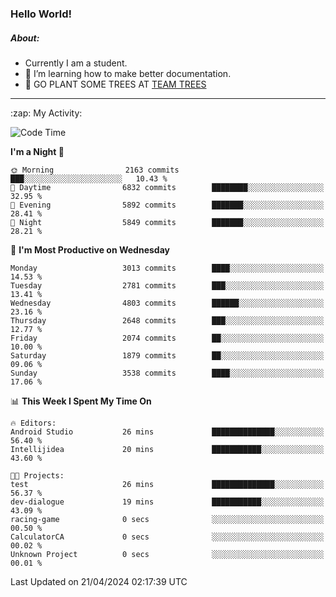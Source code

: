 ### Hello World!

##### About:
- Currently I am a student.
- 🌱 I’m learning how to make better documentation.
- 🌱 GO PLANT SOME TREES AT [TEAM TREES](https://teamtrees.org/)

---
  <summary>:zap: My Activity:</summary>
  
<!--START_SECTION:waka-->
![Code Time](http://img.shields.io/badge/Code%20Time-1%2C315%20hrs%2024%20mins-blue)

**I'm a Night 🦉** 

```text
🌞 Morning                2163 commits        ███░░░░░░░░░░░░░░░░░░░░░░   10.43 % 
🌆 Daytime                6832 commits        ████████░░░░░░░░░░░░░░░░░   32.95 % 
🌃 Evening                5892 commits        ███████░░░░░░░░░░░░░░░░░░   28.41 % 
🌙 Night                  5849 commits        ███████░░░░░░░░░░░░░░░░░░   28.21 % 
```
📅 **I'm Most Productive on Wednesday** 

```text
Monday                   3013 commits        ████░░░░░░░░░░░░░░░░░░░░░   14.53 % 
Tuesday                  2781 commits        ███░░░░░░░░░░░░░░░░░░░░░░   13.41 % 
Wednesday                4803 commits        ██████░░░░░░░░░░░░░░░░░░░   23.16 % 
Thursday                 2648 commits        ███░░░░░░░░░░░░░░░░░░░░░░   12.77 % 
Friday                   2074 commits        ██░░░░░░░░░░░░░░░░░░░░░░░   10.00 % 
Saturday                 1879 commits        ██░░░░░░░░░░░░░░░░░░░░░░░   09.06 % 
Sunday                   3538 commits        ████░░░░░░░░░░░░░░░░░░░░░   17.06 % 
```


📊 **This Week I Spent My Time On** 

```text
🔥 Editors: 
Android Studio           26 mins             ██████████████░░░░░░░░░░░   56.40 % 
Intellijidea             20 mins             ███████████░░░░░░░░░░░░░░   43.60 % 

🐱‍💻 Projects: 
test                     26 mins             ██████████████░░░░░░░░░░░   56.37 % 
dev-dialogue             19 mins             ███████████░░░░░░░░░░░░░░   43.09 % 
racing-game              0 secs              ░░░░░░░░░░░░░░░░░░░░░░░░░   00.50 % 
CalculatorCA             0 secs              ░░░░░░░░░░░░░░░░░░░░░░░░░   00.02 % 
Unknown Project          0 secs              ░░░░░░░░░░░░░░░░░░░░░░░░░   00.01 % 
```


 Last Updated on 21/04/2024 02:17:39 UTC
<!--END_SECTION:waka-->
